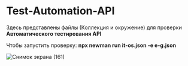 # Test-Automation-API

Здесь представлены файлы (Коллекция и окружение) для проверки **Автоматического тестирования API**

Чтобы запустить проверку: **npx newman run it-os.json -e e-g.json**

![Снимок экрана (161)](https://user-images.githubusercontent.com/117725360/215112821-3353fe34-d327-401d-bd2d-0db96873503d.png)
